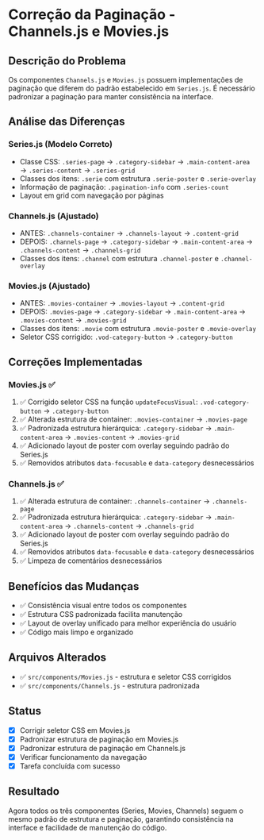 # Correção da Paginação - Channels.js e Movies.js

## Descrição do Problema
Os componentes `Channels.js` e `Movies.js` possuem implementações de paginação que diferem do padrão estabelecido em `Series.js`. É necessário padronizar a paginação para manter consistência na interface.

## Análise das Diferenças

### Series.js (Modelo Correto)
- Classe CSS: `.series-page` → `.category-sidebar` → `.main-content-area` → `.series-content` → `.series-grid`
- Classes dos itens: `.serie` com estrutura `.serie-poster` e `.serie-overlay`
- Informação de paginação: `.pagination-info` com `.series-count`
- Layout em grid com navegação por páginas

### Channels.js (Ajustado)
- ANTES: `.channels-container` → `.channels-layout` → `.content-grid`
- DEPOIS: `.channels-page` → `.category-sidebar` → `.main-content-area` → `.channels-content` → `.channels-grid`
- Classes dos itens: `.channel` com estrutura `.channel-poster` e `.channel-overlay`

### Movies.js (Ajustado)  
- ANTES: `.movies-container` → `.movies-layout` → `.content-grid`
- DEPOIS: `.movies-page` → `.category-sidebar` → `.main-content-area` → `.movies-content` → `.movies-grid`
- Classes dos itens: `.movie` com estrutura `.movie-poster` e `.movie-overlay`
- Seletor CSS corrigido: `.vod-category-button` → `.category-button`

## Correções Implementadas

### Movies.js ✅
1. ✅ Corrigido seletor CSS na função `updateFocusVisual`: `.vod-category-button` → `.category-button`
2. ✅ Alterada estrutura de container: `.movies-container` → `.movies-page`
3. ✅ Padronizada estrutura hierárquica: `.category-sidebar` → `.main-content-area` → `.movies-content` → `.movies-grid`
4. ✅ Adicionado layout de poster com overlay seguindo padrão do Series.js
5. ✅ Removidos atributos `data-focusable` e `data-category` desnecessários

### Channels.js ✅
1. ✅ Alterada estrutura de container: `.channels-container` → `.channels-page`
2. ✅ Padronizada estrutura hierárquica: `.category-sidebar` → `.main-content-area` → `.channels-content` → `.channels-grid`
3. ✅ Adicionado layout de poster com overlay seguindo padrão do Series.js
4. ✅ Removidos atributos `data-focusable` e `data-category` desnecessários
5. ✅ Limpeza de comentários desnecessários

## Benefícios das Mudanças
- ✅ Consistência visual entre todos os componentes
- ✅ Estrutura CSS padronizada facilita manutenção
- ✅ Layout de overlay unificado para melhor experiência do usuário
- ✅ Código mais limpo e organizado

## Arquivos Alterados
- ✅ `src/components/Movies.js` - estrutura e seletor CSS corrigidos
- ✅ `src/components/Channels.js` - estrutura padronizada

## Status
- [x] Corrigir seletor CSS em Movies.js
- [x] Padronizar estrutura de paginação em Movies.js
- [x] Padronizar estrutura de paginação em Channels.js
- [x] Verificar funcionamento da navegação
- [x] Tarefa concluída com sucesso

## Resultado
Agora todos os três componentes (Series, Movies, Channels) seguem o mesmo padrão de estrutura e paginação, garantindo consistência na interface e facilidade de manutenção do código. 